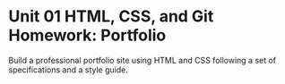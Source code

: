 # Unit 01 HTML, CSS, and Git Homework: Portfolio

Build a professional portfolio site using HTML and CSS following a set of specifications and a style guide.

